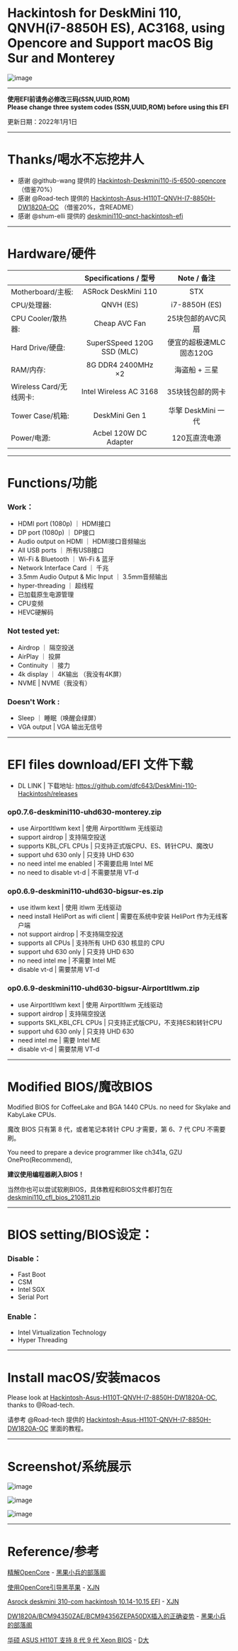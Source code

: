 # Hackintosh for DeskMini 110, QNVH(i7-8850H ES), AC3168, using Opencore and Support macOS Big Sur and Monterey  

![image](https://github.com/dfc643/DeskMini-110-Hackintosh/blob/main/screenshots/finder.png?raw=true)  

---

**使用EFI前请务必修改三码(SSN,UUID,ROM)**    
**Please change three system codes (SSN,UUID,ROM) before using this EFI**    

更新日期：2022年1月1日

---

# Thanks/喝水不忘挖井人
* 感谢 @github-wang 提供的 [Hackintosh-Deskmini110-i5-6500-opencore](https://github.com/github-wang/Hackintosh-Deskmini110-i5-6500-opencore) （借鉴70%）
* 感谢 @Road-tech 提供的 [Hackintosh-Asus-H110T-QNVH-I7-8850H-DW1820A-OC](https://github.com/Road-tech/Hackintosh-Asus-H110T-QNVH-I7-8850H-DW1820A-OC) （借鉴20%，含README）
* 感谢 @shum-elli 提供的 [deskmini110-qnct-hackintosh-efi](https://github.com/shum-elli/deskmini110-qnct-hackintosh-efi)
---

# Hardware/硬件
|  | Specifications / 型号 | Note / 备注 |
|-------------------------|:---------------------------------:|:-------------------------------:|
| Motherboard/主板: | ASRock DeskMini 110 | STX |
| CPU/处理器: | QNVH (ES) | i7-8850H (ES) |
| CPU Cooler/散热器: | Cheap AVC Fan | 25块包邮的AVC风扇 |
| Hard Drive/硬盘: | SuperSSpeed 120G SSD (MLC) | 便宜的超极速MLC固态120G |
| RAM/内存: | 8G DDR4 2400MHz ×2 | 海盗船 + 三星 |
| Wireless Card/无线网卡: | Intel Wireless AC 3168 | 35块钱包邮的网卡 |
| Tower Case/机箱: | DeskMini Gen 1 | 华擎 DeskMini 一代 |
| Power/电源: | Acbel 120W DC Adapter | 120瓦直流电源 |
  
---

# Functions/功能
### Work：
- HDMI port (1080p) ｜ HDMI接口
- DP port (1080p) ｜ DP接口
- Audio output on HDMI ｜ HDMI接口音频输出
- All USB ports ｜ 所有USB接口
- Wi-Fi & Bluetooth ｜ Wi-Fi & 蓝牙
- Network Interface Card ｜ 千兆
- 3.5mm Audio Output & Mic Input ｜ 3.5mm音频输出
- hyper-threading ｜ 超线程
- 已加载原生电源管理
- CPU变频
- HEVC硬解码

### Not tested yet:
- Airdrop ｜ 隔空投送
- AirPlay ｜ 投屏
- Continuity ｜ 接力   
- 4k display ｜ 4K输出  （我没有4K屏）
- NVME | NVME（我没有）

### Doesn't Work :
- Sleep ｜ 睡眠（唤醒会绿屏）
- VGA output | VGA 输出无信号

---

# EFI files download/EFI 文件下载

- DL LINK | 下载地址: https://github.com/dfc643/DeskMini-110-Hackintosh/releases

### op0.7.6-deskmini110-uhd630-monterey.zip
- use AirportItlwm kext | 使用 AirportItlwm 无线驱动
- support airdrop | 支持隔空投送
- supports KBL,CFL CPUs | 只支持正式版CPU、ES、转针CPU、魔改U
- support uhd 630 only | 只支持 UHD 630
- no need intel me enabled | 不需要启用 Intel ME
- no need to disable vt-d | 不需要禁用 VT-d

### op0.6.9-deskmini110-uhd630-bigsur-es.zip
- use itlwm kext | 使用 itlwm 无线驱动
- need install HeliPort as wifi client | 需要在系统中安装 HeliPort 作为无线客户端
- not support airdrop | 不支持隔空投送
- supports all CPUs | 支持所有 UHD 630 核显的 CPU
- support uhd 630 only | 只支持 UHD 630
- no need intel me | 不需要 Intel ME
- disable vt-d | 需要禁用 VT-d

### op0.6.9-deskmini110-uhd630-bigsur-AirportItlwm.zip
- use AirportItlwm kext | 使用 AirportItlwm 无线驱动
- support airdrop | 支持隔空投送
- supports SKL,KBL,CFL CPUs | 只支持正式版CPU，不支持ES和转针CPU
- support uhd 630 only | 只支持 UHD 630
- need intel me | 需要 Intel ME
- disable vt-d | 需要禁用 VT-d
  
---

# Modified BIOS/魔改BIOS

Modified BIOS for CoffeeLake and BGA 1440 CPUs. no need for Skylake and KabyLake CPUs.

魔改 BIOS 只有第 8 代，或者笔记本转针 CPU 才需要，第 6、7 代 CPU 不需要刷。

You need to prepare a device programmer like ch341a, GZU OnePro(Recommend),

**建议使用编程器刷入BIOS！**

当然你也可以尝试软刷BIOS，具体教程和BIOS文件都打包在[deskmini110_cfl_bios_210811.zip](https://github.com/dfc643/DeskMini-110-Hackintosh/raw/main/deskmini110_cfl_bios_210811.zip)

---

# BIOS setting/BIOS设定：

### Disable：
- Fast Boot     
- CSM  
- Intel SGX 
- Serial Port  

### Enable：
- Intel Virtualization Technology   
- Hyper Threading 
  
---
  
# Install macOS/安装macos

Please look at [Hackintosh-Asus-H110T-QNVH-I7-8850H-DW1820A-OC](https://github.com/Road-tech/Hackintosh-Asus-H110T-QNVH-I7-8850H-DW1820A-OC), thanks to @Road-tech.

请参考 @Road-tech 提供的 [Hackintosh-Asus-H110T-QNVH-I7-8850H-DW1820A-OC](https://github.com/Road-tech/Hackintosh-Asus-H110T-QNVH-I7-8850H-DW1820A-OC) 里面的教程。

---

# Screenshot/系统展示

![image](https://github.com/dfc643/DeskMini-110-Hackintosh/blob/main/screenshots/finder.png?raw=true)  

![image](https://github.com/dfc643/DeskMini-110-Hackintosh/blob/main/screenshots/wifi.png?raw=true)  

![image](https://github.com/dfc643/DeskMini-110-Hackintosh/blob/main/screenshots/bluetooth.png?raw=true)  

---
# Reference/参考

[精解OpenCore](https://blog.daliansky.net/OpenCore-BootLoader.html) - [黑果小兵的部落阁 ](https://blog.daliansky.net/)

[使用OpenCore引导黑苹果](https://blog.xjn819.com/?p=543) - [XJN](https://blog.xjn819.com/) 

[Asrock deskmini 310-com hackintosh 10.14-10.15 EFI](https://blog.xjn819.com/?p=7) - [XJN](https://blog.xjn819.com/)

[DW1820A/BCM94350ZAE/BCM94356ZEPA50DX插入的正确姿势](https://blog.daliansky.net/DW1820A_BCM94350ZAE-driver-inserts-the-correct-posture.html) - [黑果小兵的部落阁](https://blog.daliansky.net/)

[华硕 ASUS H110T 支持 8 代 9 代 Xeon BIOS](http://www.smxdiy.com/thread-1862-1-1.html) - [D大](http://www.smxdiy.com/space-uid-1196.html)
